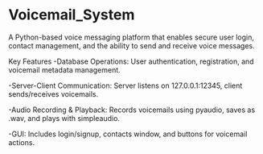 # Voicemail_System
A Python-based voice messaging platform that enables secure user login, contact management, and the ability to send and receive voice messages.

Key Features
-Database Operations: User authentication, registration, and voicemail metadata management.

-Server-Client Communication: Server listens on 127.0.0.1:12345, client sends/receives voicemails.

-Audio Recording & Playback: Records voicemails using pyaudio, saves as .wav, and plays with simpleaudio.

-GUI: Includes login/signup, contacts window, and buttons for voicemail actions.
